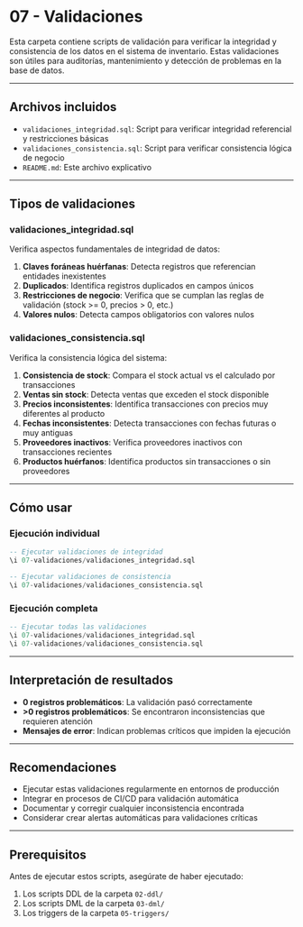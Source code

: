 # 07 - Validaciones

Esta carpeta contiene scripts de validación para verificar la integridad y consistencia de los datos en el sistema de inventario. Estas validaciones son útiles para auditorías, mantenimiento y detección de problemas en la base de datos.

---

## Archivos incluidos

- `validaciones_integridad.sql`: Script para verificar integridad referencial y restricciones básicas
- `validaciones_consistencia.sql`: Script para verificar consistencia lógica de negocio
- `README.md`: Este archivo explicativo

---

## Tipos de validaciones

### validaciones_integridad.sql

Verifica aspectos fundamentales de integridad de datos:

1. **Claves foráneas huérfanas**: Detecta registros que referencian entidades inexistentes
2. **Duplicados**: Identifica registros duplicados en campos únicos
3. **Restricciones de negocio**: Verifica que se cumplan las reglas de validación (stock >= 0, precios > 0, etc.)
4. **Valores nulos**: Detecta campos obligatorios con valores nulos

### validaciones_consistencia.sql

Verifica la consistencia lógica del sistema:

1. **Consistencia de stock**: Compara el stock actual vs el calculado por transacciones
2. **Ventas sin stock**: Detecta ventas que exceden el stock disponible
3. **Precios inconsistentes**: Identifica transacciones con precios muy diferentes al producto
4. **Fechas inconsistentes**: Detecta transacciones con fechas futuras o muy antiguas
5. **Proveedores inactivos**: Verifica proveedores inactivos con transacciones recientes
6. **Productos huérfanos**: Identifica productos sin transacciones o sin proveedores

---

## Cómo usar

### Ejecución individual
```sql
-- Ejecutar validaciones de integridad
\i 07-validaciones/validaciones_integridad.sql

-- Ejecutar validaciones de consistencia
\i 07-validaciones/validaciones_consistencia.sql
```

### Ejecución completa
```sql
-- Ejecutar todas las validaciones
\i 07-validaciones/validaciones_integridad.sql
\i 07-validaciones/validaciones_consistencia.sql
```

---

## Interpretación de resultados

- **0 registros problemáticos**: La validación pasó correctamente
- **>0 registros problemáticos**: Se encontraron inconsistencias que requieren atención
- **Mensajes de error**: Indican problemas críticos que impiden la ejecución

---

## Recomendaciones

- Ejecutar estas validaciones regularmente en entornos de producción
- Integrar en procesos de CI/CD para validación automática
- Documentar y corregir cualquier inconsistencia encontrada
- Considerar crear alertas automáticas para validaciones críticas

---

## Prerequisitos

Antes de ejecutar estos scripts, asegúrate de haber ejecutado:
1. Los scripts DDL de la carpeta `02-ddl/`
2. Los scripts DML de la carpeta `03-dml/`
3. Los triggers de la carpeta `05-triggers/`

